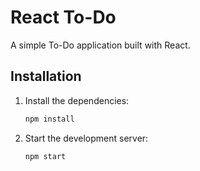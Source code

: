 # React To-Do

A simple To-Do application built with React.

## Installation

1. Install the dependencies:

    ```bash
    npm install
    ```

2. Start the development server:

    ```bash
    npm start
    ```

